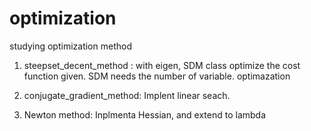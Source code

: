 # optimization
studying optimization method

1. steepset_decent_method : with eigen, SDM class optimize the cost function given. SDM needs the number of variable.
optimazation 


2. conjugate_gradient_method: Implent linear seach.


3. Newton method: Inplmenta Hessian, and extend to lambda 
